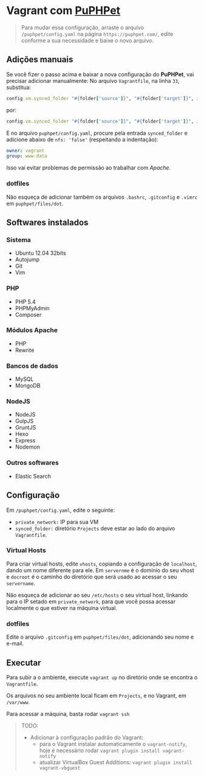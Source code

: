 # Vagrant com [PuPHPet](https://puphpet.com/)

> Para mudar essa configuração, arraste o arquivo `/puphpet/config.yaml` na página `https://puphpet.com/`, edite conforme a sua necessidade e baixe o novo arquivo.

## Adições manuais

Se você fizer o passo acima e baixar a nova configuração do **PuPHPet**, vai precisar adicionar manualmente:
No arquivo `Vagrantfile`, na linha `33`, substitua:
```ruby
config.vm.synced_folder "#{folder['source']}", "#{folder['target']}", id: "#{folder['id']}", type: nfs
```

por:
```ruby
config.vm.synced_folder "#{folder['source']}", "#{folder['target']}", id: "#{folder['id']}", type: nfs, owner: "#{folder['owner']}", group: "#{folder['group']}"
```

E no arquivo `puphpet/config.yaml`, procure pela entrada `synced_folder` e adicione abaixo de `nfs: 'false'` (respeitando a indentação):
```yaml
owner: vagrant
group: www-data
```

Isso vai evitar problemas de permissão ao trabalhar com *Apache*.

### dotfiles

Não esqueça de adicionar também os arquivos `.bashrc`, `.gitconfig` e `.vimrc` em `puphpet/files/dot`.

## Softwares instalados

### Sistema
* Ubuntu 12.04 32bits
* Autojump
* Git
* Vim

### PHP
* PHP 5.4
* PHPMyAdmin
* Composer

### Módulos Apache
* PHP
* Rewrite

### Bancos de dados
* MySQL
* MongoDB

### NodeJS
* NodeJS
* GulpJS
* GruntJS
* Hexo
* Express
* Nodemon

### Outros softwares
* Elastic Search

## Configuração

Em `/puphpet/config.yaml`, edite o seguinte:

* `private_network:` IP para sua VM
* `synced_folder:` diretório `Projects` deve estar ao lado do arquivo `Vagrantfile`.

### Virtual Hosts
Para criar virtual hosts, edite `vhosts`, copiando a configuração de `localhost`, dando um nome diferente para ele.
Em `servernme` é o domínio do seu vhost e `docroot` é o caminho do diretório que será usado ao acessar o seu `servername`.

Não esqueça de adicionar ao seu `/etc/hosts` o seu virtual host, linkando para o IP setado em `private_network`, para que você possa acessar localmente o que estiver na máquina virtual.


### dotfiles

Edite o arquivo `.gitconfig` em `puphpet/files/dot`, adicionando seu nome e e-mail.

## Executar

Para subir a o ambiente, execute `vagrant up` no diretório onde se encontra o `Vagrantfile`.

Os arquivos no seu ambiente local ficam em `Projects`, e no Vagrant, em `/var/www`.

Para acessar a máquina, basta rodar `vagrant ssh`

> TODO:
> * Adicionar à configuração padrão do Vagrant:
>   * para o Vagrant instalar automaticamente o `vagrant-notify`, hoje é necessário rodar `vagrant plugin install vagrant-notify`
>   * atualizar  VirtualBox Guest Additions: `vagrant plugin install vagrant-vbguest`